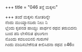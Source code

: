 +++
title = "046 ತನ್ದೆ ಮಕ್ಕಳು"

+++
ತಂದೆ ಮಕ್ಕಳು ಸೋತರಿನ್ನೇ  
ನೆಂದು ಮುಯ್ಯಾನದಿರು ನಿಲು ನಿ  
ಲ್ಲೆಂದು ಕೃಪನಡ ಹಾಯ್ದು ಪಾರ್ಥನ ರಥವ ತರುಬಿದನು  
ಬಂದ ಪರಿ ಲೇಸೆನುತ ಫಲುಗುಣ  
ನೊಂದು ಕವಲಂಬಿನಲಿ ಗುರುಗಳಿ  
ಗಿಂದು ವಂದಿಸಬೇಕೆನುತ ಕೀಲಿಸಿದನಾ ರಥವ      ॥46॥